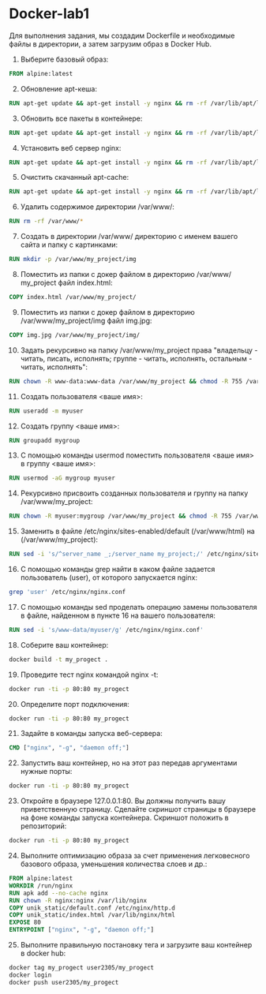 # Docker-lab1

Для выполнения задания, мы создадим Dockerfile и необходимые файлы в директории, а затем загрузим образ в Docker Hub.

1. Выберите базовый образ:

```Dockerfile
FROM alpine:latest
```

2. Обновление apt-кеша:

```Dockerfile
RUN apt-get update && apt-get install -y nginx && rm -rf /var/lib/apt/lists/*
```

3. Обновить все пакеты в контейнере:

```Dockerfile
RUN apt-get update && apt-get install -y nginx && rm -rf /var/lib/apt/lists/*
```

4. Установить веб сервер nginx:

```Dockerfile
RUN apt-get update && apt-get install -y nginx && rm -rf /var/lib/apt/lists/*
```

5. Очистить скачанный apt-cache:

```Dockerfile
RUN apt-get update && apt-get install -y nginx && rm -rf /var/lib/apt/lists/*
```

6. Удалить содержимое директории /var/www/:

```Dockerfile
RUN rm -rf /var/www/*
```

7. Создать в директории /var/www/ директорию с именем вашего сайта и папку с картинками:

```Dockerfile
RUN mkdir -p /var/www/my_project/img
```

8. Поместить из папки с докер файлом в директорию /var/www/ my_project файл index.html:

```Dockerfile
COPY index.html /var/www/my_project/
```

9. Поместить из папки с докер файлом в директорию /var/www/my_project/img файл img.jpg:

```Dockerfile
COPY img.jpg /var/www/my_project/img/
```

10. Задать рекурсивно на папку /var/www/my_project права "владельцу - читать, писать, исполнять; группе - читать, исполнять, остальным - читать, исполнять":

```Dockerfile
RUN chown -R www-data:www-data /var/www/my_project && chmod -R 755 /var/www/my_project
```

11. Создать пользователя <ваше имя>:

```Dockerfile
RUN useradd -m myuser
```

12. Создать группу <ваше имя>:

```Dockerfile
RUN groupadd mygroup
```

13. С помощью команды usermod поместить пользователя <ваше имя> в группу <ваше имя>:

```Dockerfile
RUN usermod -aG mygroup myuser
```

14. Рекурсивно присвоить созданных пользователя и группу на папку /var/www/my_project:

```Dockerfile
RUN chown -R myuser:mygroup /var/www/my_project && chmod -R 755 /var/www/my_project
```

15. Заменить в файле /etc/nginx/sites-enabled/default (/var/www/html) на (/var/www/my_project):

```Dockerfile
RUN sed -i 's/^server_name _;/server_name my_project;/' /etc/nginx/sites-enabled/default
```

16. С помощью команды grep найти в каком файле задается пользователь (user), от которого запускается nginx:

```bash
grep 'user' /etc/nginx/nginx.conf
```

17. С помощью команды sed проделать операцию замены пользователя в файле, найденном в пункте 16 на вашего пользователя:

```Dockerfile
RUN sed -i 's/www-data/myuser/g' /etc/nginx/nginx.conf'
```

18. Соберите ваш контейнер:

```bash
docker build -t my_progect .
```

19. Проведите тест nginx командой nginx -t:

```bash
docker run -ti -p 80:80 my_progect
```

20. Определите порт подключения:

```bash
docker run -ti -p 80:80 my_progect
```

21. Задайте в команды запуска веб-сервера:

```Dockerfile
CMD ["nginx", "-g", "daemon off;"]
```

22. Запустить ваш контейнер, но на этот раз передав аргументами нужные порты:

```bash
docker run -ti -p 80:80 my_progect
```

23. Откройте в браузере 127.0.0.1:80. Вы должны получить вашу приветственную страницу. Сделайте скриншот страницы в браузере на фоне команды запуска контейнера. Скриншот положить в репозиторий:

```bash
docker run -ti -p 80:80 my_progect
```

24. Выполните оптимизацию образа за счет применения легковесного базового образа, уменьшения количества слоев и др.:

```Dockerfile
FROM alpine:latest
WORKDIR /run/nginx
RUN apk add --no-cache nginx
RUN chown -R nginx:nginx /var/lib/nginx
COPY unik_static/default.conf /etc/nginx/http.d
COPY unik_static/index.html /var/lib/nginx/html
EXPOSE 80
ENTRYPOINT ["nginx", "-g", "daemon off;"]
```

25. Выполните правильную постановку тега и загрузите ваш контейнер в docker hub:

```bash
docker tag my_progect user2305/my_progect
docker login
docker push user2305/my_progect
```

